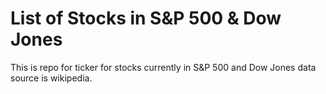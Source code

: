 # List of Stocks in S&P 500 & Dow Jones

This is repo for ticker for stocks currently in S&P 500 and Dow Jones data source is wikipedia.
